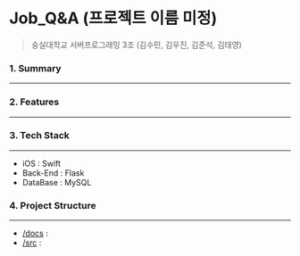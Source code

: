 # Job_Q&A (프로젝트 이름 미정)
> 숭실대학교 서버프로그래밍 3조 (김수민, 김우진, 김준석, 김태영)

### 1. Summary
---

### 2. Features
---


### 3. Tech Stack
---
- iOS : Swift
- Back-End : Flask
- DataBase : MySQL


### 4. Project Structure
---
- [/docs](https://github.com/SSU-ServerProgramming/Job_Q-A/tree/main/docs) : 
- [/src](https://github.com/SSU-ServerProgramming/Job_Q-A/tree/main/src) : 


